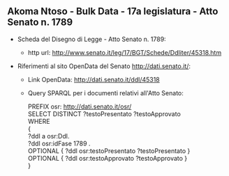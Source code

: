## Akoma Ntoso - Bulk Data - 17a legislatura - Atto Senato n. 1789 ##

* Scheda del Disegno di Legge - Atto Senato n. 1789:
	* http url: http://www.senato.it/leg/17/BGT/Schede/Ddliter/45318.htm

* Riferimenti al sito OpenData del Senato http://dati.senato.it/:
	* Link OpenData: http://dati.senato.it/ddl/45318
	* Query SPARQL per i documenti relativi all'Atto Senato:

        PREFIX osr: <http://dati.senato.it/osr/>  
		SELECT DISTINCT ?testoPresentato ?testoApprovato  
		WHERE  
		{  
		    ?ddl a osr:Ddl.  
		    ?ddl osr:idFase 1789 .  
		    OPTIONAL { ?ddl osr:testoPresentato ?testoPresentato }  
		    OPTIONAL { ?ddl osr:testoApprovato ?testoApprovato }  
		}
		